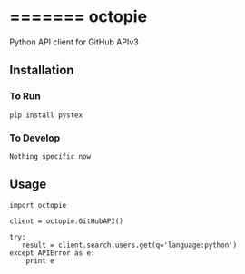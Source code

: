 =======
octopie
=======

Python API client for GitHub APIv3

## Installation

### To Run
    pip install pystex

### To Develop
    Nothing specific now

## Usage
    import octopie

    client = octopie.GitHubAPI()

    try:
       result = client.search.users.get(q='language:python')
    except APIError as e:
        print e
